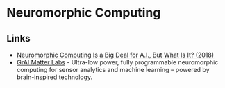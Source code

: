 # Neuromorphic Computing

## Links

* [Neuromorphic Computing Is a Big Deal for A.I., But What Is It? \(2018\)](https://www.youtube.com/watch?v=TetLY4gPDpo)
* [GrAI Matter Labs](https://www.graimatterlabs.ai/) - Ultra-low power, fully programmable neuromorphic computing for sensor analytics and machine learning – powered by brain-inspired technology.

